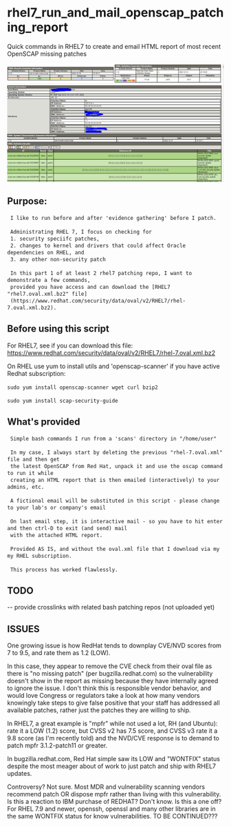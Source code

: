 # rhel7_run_and_mail_openscap_patching_report
Quick commands in RHEL7 to create and email HTML report of most recent OpenSCAP missing patches

![Sample Report](https://github.com/AchieveGoals/rhel7_run_and_mail_openscap_patching_report/blob/main/sample-report.png?raw=true "Sample Report")

## Purpose:
     
     I like to run before and after 'evidence gathering' before I patch.
     
     Administrating RHEL 7, I focus on checking for 
     1. security speciifc patches, 
     2. changes to kernel and drivers that could affect Oracle dependencies on RHEL, and
     3. any other non-security patch
     
     In this part 1 of at least 2 rhel7 patching repo, I want to demonstrate a few commands, 
     provided you have access and can download the [RHEL7 "rhel7.oval.xml.bz2" file]
     (https://www.redhat.com/security/data/oval/v2/RHEL7/rhel-7.oval.xml.bz2).
     
## Before using this script

   For RHEL7, see if you can download this file:
          https://www.redhat.com/security/data/oval/v2/RHEL7/rhel-7.oval.xml.bz2
          
   On RHEL use yum to install utils and 'openscap-scanner' if you have active Redhat subscription:
   
  ```sudo yum install openscap-scanner wget curl bzip2```
  
  ```sudo yum install scap-security-guide```
   
## What's provided

     Simple bash commands I run from a 'scans' directory in "/home/user"
     
     In my case, I always start by deleting the previous "rhel-7.oval.xml" file and then get 
     the latest OpenSCAP from Red Hat, unpack it and use the oscap command to run it while
     creating an HTML report that is then emailed (interactively) to your admins, etc.
     
     A fictional email will be substituted in this script - please change to your lab's or company's email
     
     On last email step, it is interactive mail - so you have to hit enter and then ctrl-D to exit (and send) mail
     with the attached HTML report. 
     
     Provided AS IS, and without the oval.xml file that I download via my my RHEL subscription.
     
     This process has worked flawlessly.
     
## TODO
 
   -- provide crosslinks with related bash patching repos (not uploaded yet)
   
## ISSUES

   One growing issue is how RedHat tends to downplay CVE/NVD scores from 7 to 9.5, and rate them as 1.2 (LOW).
   
   In this case, they appear to remove the CVE check from their oval file as there is "no missing patch" (per bugzilla.redhat.com) so the vulnerability doesn't show in the report as missing because they have internally agreed to ignore the issue. I don't think this is responsible vendor behavior, and would love Congress or regulators take a look at how many vendors knowingly take steps to give false positive that your staff has addressed all available patches, rather just the patches they are willing to ship.
   
   In RHEL7, a great example is "mpfr" while not used a lot, RH (and Ubuntu): rate it a LOW (1.2) score, but
   CVSS v2 has 7.5 score, and CVSS v3 rate it a 9.8 score (as I'm recently told) and the NVD/CVE response is to demand to patch mpfr 3.1.2-patch11 or greater.

   In bugzilla.redhat.com, Red Hat simple saw its LOW and "WONTFIX" status despite the most meager about
   of work to just patch and ship with RHEL7 updates.
   
   Controversy?   Not sure.   Most MDR and vulnerability scanning vendors recommend patch OR dispose mpfr rather than living with this vulnerability.   Is this a reaction to IBM purchase of REDHAT?  Don't know.  Is this a one off?  For RHEL 7.9 and newer, openssh, openssl and many other libraries are in the same WONTFIX status for know vulnerabilities.  TO BE CONTINUED??? 
   
     
